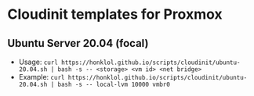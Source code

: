 # Cloudinit templates for Proxmox

## Ubuntu Server 20.04 (focal)
- Usage: ``curl https://honklol.github.io/scripts/cloudinit/ubuntu-20.04.sh | bash -s -- <storage> <vm id> <net bridge>``
- Example: ```curl https://honklol.github.io/scripts/cloudinit/ubuntu-20.04.sh | bash -s -- local-lvm 10000 vmbr0```
